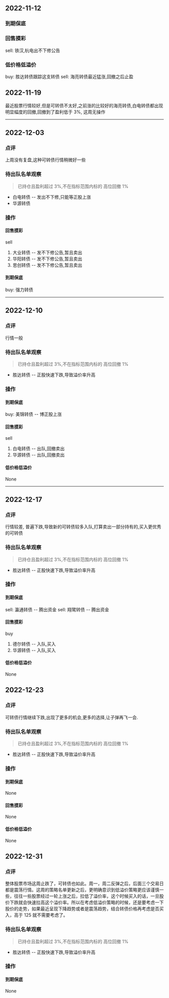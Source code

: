 ## 2022-11-12

### 到期保底

### 回售摸彩

sell: 铁汉,杭电出不下修公告

### 低价格低溢价

buy: 胜达转债跟踪这支转债
sell: 海亮转债最近猛涨,回撤之后止盈

## 2022-11-19

最近股票行情较好,但是可转债不太好,之前涨的比较好的海亮转债,白电转债都出现明显幅度的回撤,回撤到了盈利低于 3%, 这周无操作

---

## 2022-12-03

### 点评

上周没有复盘,这种可转债行情稍微好一些

### 待出队名单观察

> 已持仓且盈利超过 3%,不在指标范围内标的
> 高位回撤 1%

- 白电转债 -- 发出不下修,只能等正股上涨
- 华源转债

### 操作

#### 回售摸彩

sell

1. 大业转债 -- 发不下修公告,暂且卖出
1. 华阳转债 -- 发不下修公告,暂且卖出
1. 思创转债 -- 发不下修公告,暂且卖出

#### 到期保底

buy: 强力转债

---

## 2022-12-10

### 点评

行情一般

### 待出队名单观察

> 已持仓且盈利超过 3%,不在指标范围内标的
> 高位回撤 1%

- 胜达转债 -- 正股快速下跌,导致溢价率升高

### 操作

#### 到期保底

buy: 美锦转债 -- 博正股上涨

#### 回售摸彩

sell

1. 白电转债 -- 出队,回撤卖出
1. 华源转债 -- 出队,回撤卖出

#### 低价格低溢价

None

---

## 2022-12-17

### 点评

行情较差, 普遍下跌,导致新的可转债较多入队,打算卖出一部分持有的,买入更优秀的可转债

### 待出队名单观察

> 已持仓且盈利超过 3%,不在指标范围内标的
> 高位回撤 1%

- 胜达转债 -- 正股快速下跌,导致溢价率升高

### 操作

#### 到期保底

sell: 瀛通转债 -- 腾出资金
sell: 翔鹭转债 -- 腾出资金

#### 回售摸彩

buy

1. 德尔转债 -- 入队,买入
1. 华源转债 -- 入队,买入

#### 低价格低溢价

None

## 2022-12-23

### 点评

可转债行情继续下跌,出现了更多的机会,更多的选择,让子弹再飞一会.

### 待出队名单观察

> 已持仓且盈利超过 3%,不在指标范围内标的
> 高位回撤 1%

- 胜达转债 -- 正股快速下跌,导致溢价率升高

### 操作

#### 到期保底

None

#### 回售摸彩

None

#### 低价格低溢价

None

## 2022-12-31

### 点评

整体股票市场这周止跌了，可转债也如此。周一，周二反弹之后，后面三个交易日都是震荡行情。这周的策略名单更新之后，更明确意识到低溢价策略更应该谨慎一些，往往一些股票经过一轮上涨之后，拉低了溢价率，这个时候买入的话，一旦股价下跌就会快速拉高这个溢价率。所以在考虑低溢价策略的时候，还是要考虑一下股价的走势，如果最近呈现下降趋势或者是震荡趋势，结合转债价格再考虑是否买入，高于 125 就不需要考虑了。

### 待出队名单观察

> 已持仓且盈利超过 3%,不在指标范围内标的
> 高位回撤 1%

- 胜达转债 -- 正股快速下跌,导致溢价率升高

### 操作

#### 到期保底

None

